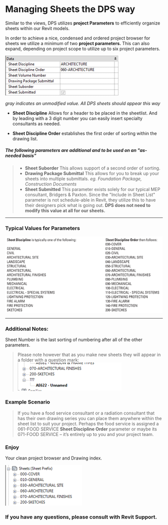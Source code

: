 # Managing Sheets the DPS way

Similar to the views, DPS utilizes **project Parameters** to efficiently organize sheets within our Revit models.

In order to achieve a nice, condensed and ordered project browser for sheets we utilize a minimum of two **project parameters.** This can also expand, depending on project scope to utilize up to six project parameters.

 ![View Parameters](images/4-1/00-sheetParams.png)

 *gray indicates an unmodified value. All DPS sheets should appear this way*

* **Sheet Discipline** Allows for a header to be placed in the sheetlist. And by leading with a 3 digit number you can easily insert specialty consultants as needed.

* **Sheet Discipline Order** establishes the first order of
sorting within the drawing list.
##### The following parameters are additional and to be used on an "as-needed basis"
>* **Sheet Suborder** This allows support of a second order of sorting.
>* **Drawing Package Submittal** This allows for you to break up your sheets into multiple submittals. *eg. Foundation Package, Construction Documents*
>* **Sheet Submitted** This parameter exists solely for our typical MEP consultant, Bridgers & Paxton. Since the "Include in Sheet List" parameter is not schedule-able in Revit, they utilize this to have their designers pick what is going out. **DPS does not need to modify this value at all for our sheets.**

---
### Typical Values for Parameters

![Typical Values](images/4-1/01-dataSample.png)

---
### Additional Notes:
Sheet Number is the last sorting of numbering after all of the other parameters.

>Please note however that as you make new sheets they will appear in a folder with a question mark:
![Unsorted](images/4-1/02-questionMark.png)

### Example Scenario
>If you have a food service consultant or a radiation consultant that has their own drawing series you can place them anywhere within the sheet list to suit your project. Perhaps the food service is assigned a 061-FOOD SERVICE **Sheet Discipline Order** parameter or maybe its 071-FOOD SERVICE – it’s entirely up to you and your project team.

### Enjoy
Your clean project browser and Drawing index.

![Sorted](images/4-1/03-projectBrowserSheets.png)

### If you have any questions, please consult with Revit Support.
